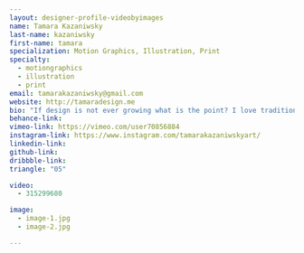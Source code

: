 ```yaml
---
layout: designer-profile-videobyimages
name: Tamara Kazaniwsky
last-name: kazaniwsky
first-name: tamara
specialization: Motion Graphics, Illustration, Print
specialty:
  - motiongraphics
  - illustration
  - print
email: tamarakazaniwsky@gmail.com
website: http://tamaradesign.me
bio: "If design is not ever growing what is the point? I love traditional media and working with my hands, when I mix digital and physical work, thats where the real fun begins."
behance-link:
vimeo-link: https://vimeo.com/user70856884
instagram-link: https://www.instagram.com/tamarakazaniwskyart/
linkedin-link:
github-link:
dribbble-link:
triangle: "05"

video:
  - 315299680

image:
  - image-1.jpg
  - image-2.jpg

---
```

